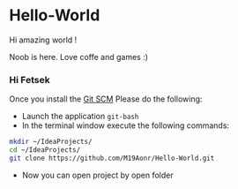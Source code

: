 # Hello-World

Hi amazing world !

Noob is here. Love coffe and games :)

### Hi Fetsek
Once you install the [Git SCM](https://git-scm.com/download/win)
Please do the following:
- Launch the application `git-bash`
- In the terminal window execute the following commands:
```bash
mkdir ~/IdeaProjects/
cd ~/IdeaProjects/
git clone https://github.com/M19Aonr/Hello-World.git
```
- Now you can open project by open folder  
